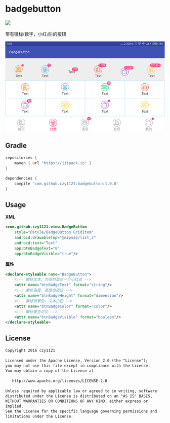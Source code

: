 # badgebutton
 
[![](https://jitpack.io/v/czy1121/badgebutton.svg)](https://jitpack.io/#czy1121/badgebutton)
 
带有徽标(数字，小红点)的按钮

![badgebutton](screenshot.png)

## Gradle

``` groovy
repositories { 
    maven { url "https://jitpack.io" }
}
```  
    
``` groovy
dependencies {
    compile 'com.github.czy1121:badgebutton:1.0.0'
}
```
    
## Usage
    
**XML**

``` xml
<com.github.czy1121.view.BadgeButton
    style="@style/BadgeButton.GridItem"
    android:drawableTop="@mipmap/list_3"
    android:text="Text"
    app:btnBadgeText="8"
    app:btnBadgeVisible="true"/>
``` 

**属性**

``` xml 
<declare-styleable name="BadgeButton">
    <!-- 徽标文本，为空时显示一个小红点 -->
    <attr name="btnBadgeText" format="string"/>
    <!-- 徽标高度，宽度自适应 -->
    <attr name="btnBadgeHeight" format="dimension"/>
    <!-- 徽标背景色，文本白色 -->
    <attr name="btnBadgeColor" format="color"/>
    <!-- 徽标是否可见 -->
    <attr name="btnBadgeVisible" format="boolean"/>
</declare-styleable>
```
 

## License

```
Copyright 2016 czy1121

Licensed under the Apache License, Version 2.0 (the "License");
you may not use this file except in compliance with the License.
You may obtain a copy of the License at

   http://www.apache.org/licenses/LICENSE-2.0

Unless required by applicable law or agreed to in writing, software
distributed under the License is distributed on an "AS IS" BASIS,
WITHOUT WARRANTIES OR CONDITIONS OF ANY KIND, either express or implied.
See the License for the specific language governing permissions and
limitations under the License.
```
